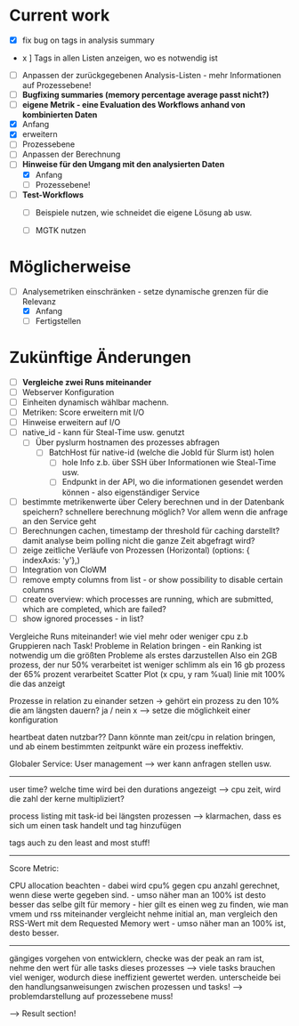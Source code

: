 # Current work
- [x] fix bug on tags in analysis summary
- x ] Tags in allen Listen anzeigen, wo es notwendig ist
- [ ] Anpassen der zurückgegebenen Analysis-Listen - mehr Informationen auf Prozessebene!
- [ ] **Bugfixing summaries (memory percentage average passt nicht?)**
- [ ] **eigene Metrik - eine Evaluation des Workflows anhand von kombinierten Daten** 
 - [x] Anfang
 - [x] erweitern
 - [ ] Prozessebene
 - [ ] Anpassen der Berechnung
- [ ] **Hinweise für den Umgang mit den analysierten Daten**
   - [x] Anfang
   - [ ] Prozessebene!
- [ ] **Test-Workflows** 
  - [ ] Beispiele nutzen, wie schneidet die eigene Lösung ab usw.
  - [ ] MGTK nutzen


# Möglicherweise

- [ ] Analysemetriken einschränken - setze dynamische grenzen für die Relevanz
  - [x] Anfang
  - [ ] Fertigstellen

# Zukünftige Änderungen
- [ ] **Vergleiche zwei Runs miteinander** 
- [ ] Webserver Konfiguration
- [ ] Einheiten dynamisch wählbar machenn.
- [ ] Metriken: Score erweitern mit I/O
- [ ] Hinweise erweitern auf I/O
- [ ] native_id - kann für Steal-Time usw. genutzt
  - [ ] Über pyslurm hostnamen des prozesses abfragen
    - [ ] BatchHost für native-id (welche die JobId für Slurm ist) holen
      - [ ] hole Info z.b. über SSH über Informationen wie Steal-Time usw.
      - [ ] Endpunkt in der API, wo die informationen gesendet werden können - also eigenständiger Service
- [ ] bestimmte metrikenwerte über Celery berechnen und in der Datenbank speichern? schnellere berechnung möglich? Vor allem wenn die anfrage an den Service geht
- [ ] Berechnungen cachen, timestamp der threshold für caching darstellt? damit analyse beim polling nicht die ganze Zeit abgefragt wird?
- [ ] zeige zeitliche Verläufe von Prozessen (Horizontal) (options: { indexAxis: 'y'},)
- [ ] Integration von CloWM
- [ ] remove empty columns from list - or show possibility to disable certain columns  
- [ ] create overview: which processes are running, which are submitted, which are completed, which are failed?
- [ ] show ignored processes - in list?

Vergleiche Runs miteinander! wie viel mehr oder weniger cpu z.b 
Gruppieren nach Task!
Probleme in Relation bringen - ein Ranking ist notwendig um die größten Probleme als erstes darzustellen
Also ein 2GB prozess, der nur 50% verarbeitet ist weniger schlimm als ein 16 gb prozess der 65% prozent verarbeitet
Scatter Plot (x cpu, y ram %ual) linie mit 100% die das anzeigt

Prozesse in relation zu einander setzen -> gehört ein prozess zu den 10% die am längsten dauern? ja / nein
x --> setze die möglichkeit einer konfiguration

heartbeat daten nutzbar??
Dann könnte man zeit/cpu in relation bringen, und ab einem bestimmten zeitpunkt wäre ein prozess ineffektiv.


Globaler Service: User management --> wer kann anfragen stellen usw. 


____

user time? welche time wird bei den durations angezeigt
--> cpu zeit, wird die zahl der kerne multipliziert? 

process listing mit task-id bei längsten prozessen --> klarmachen, dass es sich um einen task handelt und tag hinzufügen

tags auch zu den least and most stuff!


___

Score Metric:

CPU allocation beachten - dabei wird cpu% gegen cpu anzahl gerechnet, wenn diese werte gegeben sind. - umso näher man an 100% ist desto besser
das selbe gilt für memory - hier gilt es einen weg zu finden, wie man vmem und rss miteinander vergleicht
nehme initial an, man vergleich den RSS-Wert mit dem Requested Memory wert - umso näher man an 100% ist, desto besser. 

____ 

gängiges vorgehen von entwicklern, checke was der peak an ram ist, nehme den wert für alle tasks dieses prozesses --> viele tasks brauchen viel weniger, wodurch diese ineffizient gewertet werden.
unterscheide bei den handlungsanweisungen zwischen prozessen und tasks!
--> problemdarstellung auf prozessebene muss!

--> Result section!